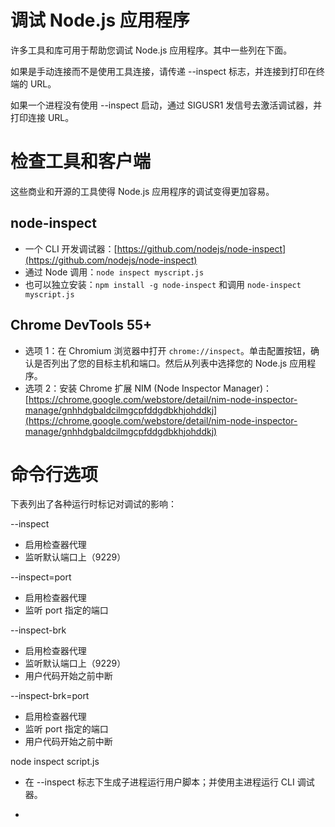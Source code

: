 # 调试 Node.js 应用程序

许多工具和库可用于帮助您调试 Node.js 应用程序。其中一些列在下面。

如果是手动连接而不是使用工具连接，请传递 --inspect 标志，并连接到打印在终端的 URL。

如果一个进程没有使用 --inspect 启动，通过 SIGUSR1 发信号去激活调试器，并打印连接 URL。

# 检查工具和客户端

这些商业和开源的工具使得 Node.js 应用程序的调试变得更加容易。

## node-inspect

- 一个 CLI 开发调试器：[https://github.com/nodejs/node-inspect](https://github.com/nodejs/node-inspect)
- 通过 Node 调用：`node inspect myscript.js`
- 也可以独立安装：`npm install -g node-inspect` 和调用 `node-inspect myscript.js`

## Chrome DevTools 55+

- 选项 1：在 Chromium 浏览器中打开 `chrome://inspect`。单击配置按钮，确认是否列出了您的目标主机和端口。然后从列表中选择您的 Node.js 应用程序。
- 选项 2：安装 Chrome 扩展 NIM (Node Inspector Manager)：[https://chrome.google.com/webstore/detail/nim-node-inspector-manage/gnhhdgbaldcilmgcpfddgdbkhjohddkj](https://chrome.google.com/webstore/detail/nim-node-inspector-manage/gnhhdgbaldcilmgcpfddgdbkhjohddkj)

# 命令行选项

下表列出了各种运行时标记对调试的影响：

\-\-inspect
  - 启用检查器代理
  - 监听默认端口上（9229）

\-\-inspect=port
  - 启用检查器代理
  - 监听 port 指定的端口

\-\-inspect-brk
  - 启用检查器代理
  - 监听默认端口上（9229）
  - 用户代码开始之前中断

\-\-inspect-brk=port
  - 启用检查器代理
  - 监听 port 指定的端口
  - 用户代码开始之前中断

node inspect script.js
  - 在 \-\-inspect 标志下生成子进程运行用户脚本；并使用主进程运行 CLI 调试器。

















*
